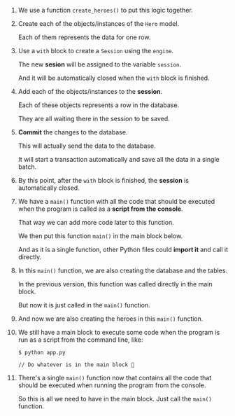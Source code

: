 1. We use a function `create_heroes()` to put this logic together.

2. Create each of the objects/instances of the `Hero` model.

    Each of them represents the data for one row.

3. Use a `with` block to create a `Session` using the `engine`.

    The new **sesion** will be assigned to the variable `session`.

    And it will be automatically closed when the `with` block is finished.

4. Add each of the objects/instances to the **session**.

    Each of these objects represents a row in the database.

    They are all waiting there in the session to be saved.

5. **Commit** the changes to the database.

    This will actually send the data to the database.

    It will start a transaction automatically and save all the data in a single batch.

6. By this point, after the `with` block is finished, the **session** is automatically closed.

7. We have a `main()` function with all the code that should be executed when the program is called as a **script from the console**.

    That way we can add more code later to this function.

    We then put this function `main()` in the main block below.

    And as it is a single function, other Python files could **import it** and call it directly.

8. In this `main()` function, we are also creating the database and the tables.

    In the previous version, this function was called directly in the main block.

    But now it is just called in the `main()` function.

9. And now we are also creating the heroes in this `main()` function.

10. We still have a main block to execute some code when the program is run as a script from the command line, like:

    <div class="termy">

    ```console
    $ python app.py

    // Do whatever is in the main block 🚀
    ```

    </div>

11. There's a single `main()` function now that contains all the code that should be executed when running the program from the console.

    So this is all we need to have in the main block. Just call the `main()` function.
